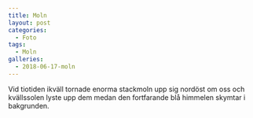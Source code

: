 ```yaml
---
title: Moln
layout: post
categories:
  - Foto
tags:
  - Moln
galleries:
  - 2018-06-17-moln
---
```


Vid tiotiden ikväll tornade enorma stackmoln upp sig nordöst om oss och kvällssolen lyste upp dem medan den fortfarande blå himmelen skymtar i bakgrunden.
